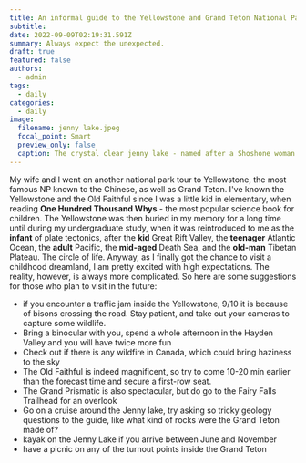 ```yaml
---
title: An informal guide to the Yellowstone and Grand Teton National Parks
subtitle: 
date: 2022-09-09T02:19:31.591Z
summary: Always expect the unexpected.
draft: true
featured: false
authors:
  - admin
tags:
  - daily
categories:
  - daily
image:
  filename: jenny lake.jpeg
  focal_point: Smart
  preview_only: false
  caption: The crystal clear jenny lake - named after a Shoshone woman who married to "Beaver Dick" Leigh
---
```

My wife and I went on another national park tour to Yellowstone, the most famous NP known to the Chinese, as well as Grand Teton. I've known the Yellowstone and the Old Faithful since I was a little kid in elementary, when reading **One Hundred Thousand Whys** - the most popular science book for children. The Yellowstone was then buried in my memory for a long time until during my undergraduate study, when it was reintroduced to me as the **infant** of plate tectonics, after the **kid** Great Rift Valley, the **teenager** Atlantic Ocean, the **adult** Pacific, the **mid-aged** Death Sea, and the **old-man** Tibetan Plateau. The circle of life. Anyway, as I finally got the chance to visit a childhood dreamland, I am pretty excited with high expectations. The reality, however, is always more complicated. So here are some suggestions for those who plan to visit in the future:
- if you encounter a traffic jam inside the Yellowstone, 9/10 it is because of bisons crossing the road. Stay patient, and take out your cameras to capture some wildlife.
- Bring a binocular with you, spend a whole afternoon in the Hayden Valley and you will have twice more fun
- Check out if there is any wildfire in Canada, which could bring haziness to the sky
- The Old Faithful is indeed magnificent, so try to come 10-20 min earlier than the forecast time and secure a first-row seat.
- The Grand Prismatic is also spectacular, but do go to the Fairy Falls Trailhead for an overlook
- Go on a cruise around the Jenny lake, try asking so tricky geology questions to the guide, like what kind of rocks were the Grand Teton made of?
- kayak on the Jenny Lake if you arrive between June and November
- have a picnic on any of the turnout points inside the Grand Teton
